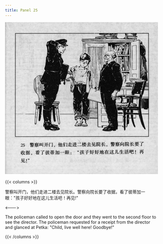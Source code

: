 ```yaml
---
title: Panel 25
---
```


![biao page](./../../../images/biao/seifert0726_biao_0029_025.jpg)

{{< columns >}}

警察叫开门，他们走进二楼去见院长。警察向院长要了收据，看了彼蒂加一眼："孩子好好地在这儿生活吧！再见!"

<--->

The policeman called to open the door and they went to the second floor to see the director. The policeman requested for a receipt from the director and glanced at Petka: "Child, live well here! Goodbye!"

{{< /columns >}}